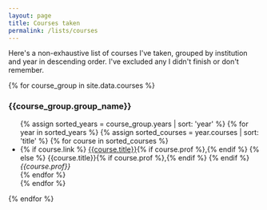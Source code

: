 ```yaml
---
layout: page
title: Courses taken
permalink: /lists/courses
---
```


Here's a non-exhaustive list of courses I've taken, grouped by institution and year in descending order. I've excluded any I didn't finish or don't remember.

{% for course_group in site.data.courses %}
  <h3>{{course_group.group_name}}</h3>
  <ul>
  {% assign sorted_years = course_group.years | sort: 'year' %}
  {% for year in sorted_years %}
    {% assign sorted_courses = year.courses | sort: 'title' %}
    {% for course in sorted_courses %}
      <li>
        {% if course.link %}
          <a href="{{course.link}}">{{course.title}}</a>{% if course.prof %},{% endif %}
        {% else %}
        {{course.title}}{% if course.prof %},{% endif %}
        {% endif %}
        <i class="no-wrap">{{course.prof}}</i>
      </li>
    {% endfor %}
    <br/>
  {% endfor %}
  </ul>
{% endfor %}
